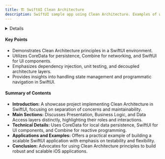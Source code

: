 ```yaml
---
title: 🏗️ SwiftUI Clean Architecture
description: SwiftUI sample app using Clean Architecture. Examples of working with CoreData persistence, networking, dependency injection, unit testing, and more.
---
```



<details>

**URL:** https://github.com/nalexn/clean-architecture-swiftui

**Published:** N/A  

**Authors:** Alexey Naumov, contributors

**Tags:**  
`swift`, `sample`, `demo`, `architecture`, `mvvm`, `coredata`, `clean-architecture`, `swiftui`, `example-project`, `mvvm-architecture`, `interactor`, `swiftui-example`

</details>

#### Key Points
- Demonstrates Clean Architecture principles in a SwiftUI environment.
- Utilizes CoreData for persistence, Combine for networking, and SwiftUI for UI components.
- Emphasizes dependency injection, unit testing, and decoupled architecture layers.
- Provides insights into handling state management and programmatic navigation in SwiftUI.

#### Summary of Contents
- **Introduction:** A showcase project implementing Clean Architecture in SwiftUI, focusing on separation of concerns and maintainability.
- **Main Sections:** Discusses Presentation, Business Logic, and Data Access layers distinctly, highlighting their roles and interactions.
- **Technical Details:** Uses CoreData for local data persistence, SwiftUI for UI components, and Combine for reactive programming.
- **Applications and Examples:** Offers a practical example of building a scalable SwiftUI application with emphasis on testability and flexibility.
- **Conclusion:** Advocates for using Clean Architecture principles to build robust and scalable iOS applications.

<LinkCard title="Link to Resource" href="https://github.com/nalexn/clean-architecture-swiftui" />
